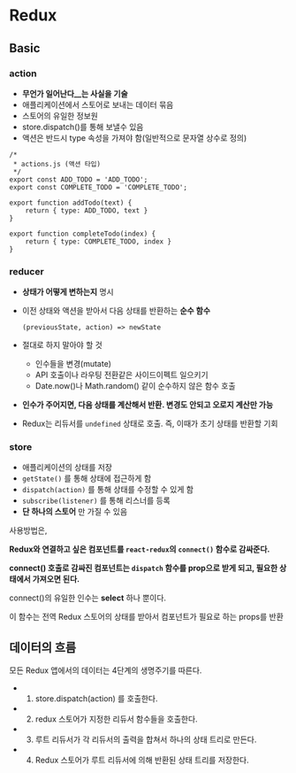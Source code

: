 # Redux

## Basic

### action
- __무언가 일어난다__는 사실을 기술__
- 애플리케이션에서 스토어로 보내는 데이터 묶음
- 스토어의 유일한 정보원
- store.dispatch()를 통해 보낼수 있음
- 액션은 반드시 type 속성을 가져야 함(일반적으로 문자열 상수로 정의)

```
/*
 * actions.js (액션 타입)
 */
export const ADD_TODO = 'ADD_TODO';
export const COMPLETE_TODO = 'COMPLETE_TODO';

export function addTodo(text) {
	return { type: ADD_TODO, text }
}

export function completeTodo(index) {
	return { type: COMPLETE_TODO, index }
}
```

### reducer
- __상태가 어떻게 변하는지__ 명시
- 이전 상태와 액션을 받아서 다음 상태를 반환하는 __순수 함수__

	```
	(previousState, action) => newState
	```
- 절대로 하지 말아야 할 것
	- 인수들을 변경(mutate)
	- API 호출이나 라우팅 전환같은 사이드이펙트 일으키기
	- Date.now()나 Math.random() 같이 순수하지 않은 함수 호출
- __인수가 주어지면, 다음 상태를 계산해서 반환. 변경도 안되고 오로지 계산만 가능__
- Redux는 리듀서를 `undefined` 상태로 호출. 즉, 이때가 초기 상태를 반환할 기회


### store

- 애플리케이션의 상태를 저장
- `getState()` 를 통해 상태에 접근하게 함
- `dispatch(action)` 를 통해 상태를 수정할 수 있게 함
- `subscribe(listener)` 를 통해 리스너를 등록
- __단 하나의 스토어__ 만 가질 수 있음

사용방법은,

__Redux와 연결하고 싶은 컴포넌트를 `react-redux`의 `connect()` 함수로 감싸준다.__

__connect() 호출로 감싸진 컴포넌트는 `dispatch` 함수를 prop으로 받게 되고, 필요한 상태에서 가져오면 된다.__

connect()의 유일한 인수는 __select__ 하나 뿐이다.

이 함수는 전역 Redux 스토어의 상태를 받아서 컴포넌트가 필요로 하는 props를 반환


## 데이터의 흐름
모든 Redux 앱에서의 데이터는 4단계의 생명주기를 따른다.

- 1. store.dispatch(action) 를 호출한다.
- 2. redux 스토어가 지정한 리듀서 함수들을 호출한다.
- 3. 루트 리듀서가 각 리듀서의 출력을 합쳐서 하나의 상태 트리로 만든다.
- 4. Redux 스토어가 루트 리듀서에 의해 반환된 상태 트리를 저장한다.
